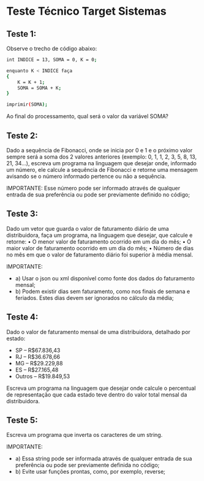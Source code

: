 ﻿# Teste Técnico Target Sistemas

## Teste 1:
Observe o trecho de código abaixo:

```bash
int INDICE = 13, SOMA = 0, K = 0;

enquanto K < INDICE faça
{
	K = K + 1;
	SOMA = SOMA + K;
}

imprimir(SOMA);
```

Ao final do processamento, qual será o valor da variável SOMA?

## Teste 2:
Dado a sequência de Fibonacci, onde se inicia por 0 e 1 e o próximo valor sempre será a soma dos 2 valores anteriores (exemplo: 0, 1, 1, 2, 3, 5, 8, 13, 21, 34...), escreva um programa na linguagem que desejar onde, informado um número, ele calcule a sequência de Fibonacci e retorne uma mensagem avisando se o número informado pertence ou não a sequência.

IMPORTANTE: 
Esse número pode ser informado através de qualquer entrada de sua preferência ou pode ser previamente definido no código;

## Teste 3:
Dado um vetor que guarda o valor de faturamento diário de uma distribuidora, faça um programa, na linguagem que desejar, que calcule e retorne: • O menor valor de faturamento ocorrido em um dia do mês; • O maior valor de faturamento ocorrido em um dia do mês; • Número de dias no mês em que o valor de faturamento diário foi superior à média mensal.

IMPORTANTE: 
- a) Usar o json ou xml disponível como fonte dos dados do faturamento mensal; 
- b) Podem existir dias sem faturamento, como nos finais de semana e feriados. Estes dias devem ser ignorados no cálculo da média;

## Teste 4:
Dado o valor de faturamento mensal de uma distribuidora, detalhado por estado:

- SP – R$67.836,43 
- RJ – R$36.678,66 
- MG – R$29.229,88 
- ES – R$27.165,48 
- Outros – R$19.849,53

Escreva um programa na linguagem que desejar onde calcule o percentual de representação que cada estado teve dentro do valor total mensal da distribuidora.

## Teste 5:
Escreva um programa que inverta os caracteres de um string.

IMPORTANTE: 
- a) Essa string pode ser informada através de qualquer entrada de sua preferência ou pode ser previamente definida no código; 
- b) Evite usar funções prontas, como, por exemplo, reverse;
